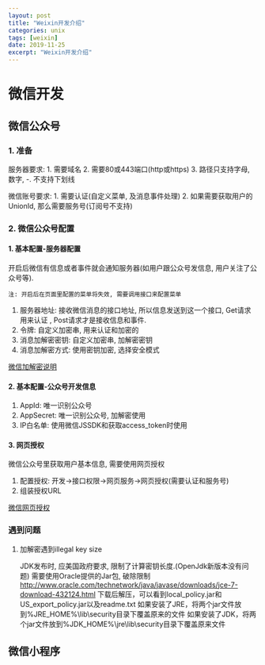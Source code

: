 ```yaml
---
layout: post
title: "Weixin开发介绍"
categories: unix
tags: [weixin]
date: 2019-11-25
excerpt: "Weixin开发介绍"
---
```


# 微信开发

## 微信公众号

### 1. 准备

服务器要求:
	1. 需要域名
	2. 需要80或443端口(http或https)
	3. 路径只支持字母, 数字, -. 不支持下划线

微信账号要求:
	1. 需要认证(自定义菜单, 及消息事件处理)
	2. 如果需要获取用户的UnionId, 那么需要服务号(订阅号不支持)

### 2. 微信公众号配置

#### 1. 基本配置-服务器配置
开启后微信有信息或者事件就会通知服务器(如用户跟公众号发信息, 用户关注了公众号等).

`注: 开启后在页面里配置的菜单将失效, 需要调用接口来配置菜单`

1. 服务器地址: 接收微信消息的接口地址, 所以信息发送到这一个接口, Get请求用来认证
	, Post请求才是接收信息和事件.
2. 令牌: 自定义加密串, 用来认证和加密的
3. 消息加解密密钥: 自定义加密串, 加解密密钥
4. 消息加解密方式: 使用密钥加密, 选择安全模式

[微信加解密说明](https://developers.weixin.qq.com/doc/oplatform/Third-party_Platforms/Message_Encryption/Message_encryption_and_decryption.html)

#### 2. 基本配置-公众号开发信息
1. AppId: 唯一识别公众号
2. AppSecret: 唯一识别公众号, 加解密使用
3. IP白名单: 使用微信JSSDK和获取access_token时使用

#### 3. 网页授权
微信公众号里获取用户基本信息, 需要使用网页授权

1. 配置授权: 开发->接口权限->网页服务->网页授权(需要认证和服务号)
2. 组装授权URL

[微信网页授权](https://developers.weixin.qq.com/doc/offiaccount/OA_Web_Apps/Wechat_webpage_authorization.html)



### 遇到问题

1. 加解密遇到illegal key size

	JDK发布时, 应美国政府要求, 限制了计算密钥长度.(OpenJdk新版本没有问题)
	需要使用Oracle提供的Jar包, 破除限制
	http://www.oracle.com/technetwork/java/javase/downloads/jce-7-download-432124.html
	下载后解压，可以看到local_policy.jar和US_export_policy.jar以及readme.txt
	如果安装了JRE，将两个jar文件放到%JRE_HOME%\lib\security目录下覆盖原来的文件
	如果安装了JDK，将两个jar文件放到%JDK_HOME%\jre\lib\security目录下覆盖原来文件




## 微信小程序
